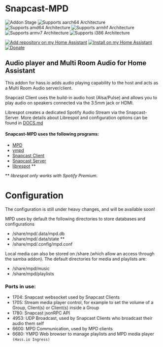 # Snapcast-MPD
[aarch64-badge]: https://img.shields.io/badge/aarch64-yes-green.svg?style=for-the-badge
[amd64-badge]: https://img.shields.io/badge/amd64-yes-green.svg?style=for-the-badge
[armhf-badge]: https://img.shields.io/badge/armhf-yes-green.svg?style=for-the-badge
[armv7-badge]: https://img.shields.io/badge/armv7-yes-green.svg?style=for-the-badge
[i386-badge]: https://img.shields.io/badge/i386-yes-green.svg?style=for-the-badge
[stage-badge]: https://img.shields.io/badge/Addon%20stage-stable-green.svg?style=for-the-badge
[install-badge]: https://img.shields.io/badge/Install%20on%20my-Home%20Assistant-41BDF5?logo=home-assistant&style=for-the-badge
[donation-badge]: https://img.shields.io/badge/Buy%20me%20a%20coffee-%23d32f2f?logo=buy-me-a-coffee&style=for-the-badge&logoColor=white
[donation-url]: https://buymeacoffee.com/thaghostnl
[repository-badge]: https://img.shields.io/badge/Add%20repository%20to%20my-Home%20Assistant-41BDF5?logo=home-assistant&style=for-the-badge
[install-url]: https://my.home-assistant.io/redirect/supervisor_addon?addon=243ffc37_mpd
[repository-url]: https://my.home-assistant.io/redirect/supervisor_add_addon_repository/?repository_url=https%3A%2F%2Fgithub.com%2FThaGhostNL%2FSnapcast-MPD

![Addon Stage][stage-badge]
![Supports aarch64 Architecture][aarch64-badge]
![Supports amd64 Architecture][amd64-badge]
![Supports armhf Architecture][armhf-badge]
![Supports armv7 Architecture][armv7-badge]
![Supports i386 Architecture][i386-badge]

[![Add repository on my Home Assistant][repository-badge]][repository-url]
[![Install on my Home Assistant][install-badge]][install-url]
[![Donate][donation-badge]][donation-url]

## Audio player and Multi Room Audio for Home Assistant

This addon for hass.io adds audio playing capability to the host and acts as a Multi Room Audio server/client.

Snapcast Client uses the build-in audio host (Alsa/Pulse) and allows you to play audio on speakers connected via the 3.5mm jack or HDMI.

Librespot creates a dedicated Spotify Audio Stream via the Snapcast-Server. More details about Librespot and configuration options can be found in [DOCS.md](https://github.com/ThaGhostNL/Snapcast-MPD/DOCS.md)

#### Snapcast-MPD uses the following programs:

- [MPD](https://www.musicpd.org/)
- [ympd](https://ympd.org/)
- [Snapcast Client](https://github.com/badaix/snapcast)
- [Snapcast Server](https://github.com/badaix/snapcast)
- [librespot](https://github.com/librespot-org/librespot) **

** _librespot only works with Spotify Premium._

# Configuration

The configuration is still under heavy changes, and will be available soon!

MPD uses by default the following directories to store databases and configurations
- /share/mpd/.data/mpd.db
- /share/mpd/.data/state **
- /share/mpd/.config/mpd.conf

Local media can also be stored on /share (which allow an access through the samba addon). The default directories for media and playlists are:
- /share/mpd/music
- /share/mpd/playlists

### Ports in use:
- 1704: Snapcast websocket used by Snapcast Clients
- 1705: Stream media player control, for example to set the volume of a Group, Client(s) or Client(s) inside a Group
- 1780: Snapcast jsonRPC API
- 4953: UDP Broadcast, used by Snapcast Clients who broadcast their audio them self
- 6600: MPD Communication, used by MPD clients
- 6680: YMPD Web browser to manage playlists and MPD media player `(Hass.io Ingress)`
